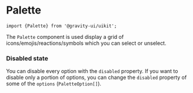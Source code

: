<!--GITHUB_BLOCK-->

# Palette

<!--/GITHUB_BLOCK-->

```tsx
import {Palette} from '@gravity-ui/uikit';
```

The `Palette` component is used display a grid of icons/emojis/reactions/symbols which you can select or unselect.

### Disabled state

You can disable every option with the `disabled` property. If you want to disable only a portion of options, you can change the `disabled` property of some of the `options` (`PaletteOption[]`).

<!--LANDING_BLOCK

<ExampleBlock
    code={`
const options: UIKit.PaletteOption[] = [
    {content: 'A', value: 'ID-cool', disabled: true},
    {content: 'B', value: 'ID-woozy'},
];
<UIKit.Palette options={options} disabled={true} />
`}
>
    <UIKit.Palette
        options={[
            {content: 'A', value: 'ID-cool', disabled: true},
            {content: 'B', value: 'ID-woozy'},
        ]}
        disabled={true}
    />
</ExampleBlock>

<ExampleBlock
    code={`
const options: UIKit.PaletteOption[] = [
    {content: '😎', value: 'ID-cool', disabled: true},
    {content: '🥴', value: 'ID-woozy'},
];
<UIKit.Palette options={options} disabled={true} />
`}
>
    <UIKit.Palette
        options={[
            {content: '😎', value: 'ID-cool', disabled: true},
            {content: '🥴', value: 'ID-woozy'},
        ]}
        disabled={true}
    />
</ExampleBlock>

LANDING_BLOCK-->

<!-- <ExampleBlock
    code={\`
<Alert title="Filled" message="Filled view" view="filled" />
<Alert title="Outlined" message="Outlined theme" view="outlined" />
\`}
>
    <UIKit.Alert title="Filled" message="Filled view" view="filled" />
    <UIKit.Alert title="Outlined" message="Outlined theme" view="outlined" />
</ExampleBlock> -->
